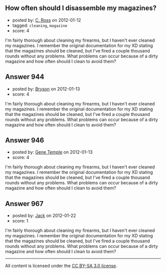 ## How often should I disassemble my magazines?

- posted by: [C. Ross](https://stackexchange.com/users/-1/132-c-ross) on 2012-01-12
- tagged: `cleaning`, `magazine`
- score: 4

I'm fairly thorough about cleaning my firearms, but I haven't ever cleaned my magazines.  I remember the original documentation for my XD stating that the magazines should be cleaned, but I've fired a couple thousand rounds without any problems.  What problems can occur because of a dirty magazine and how often should I clean to avoid them?


## Answer 944

- posted by: [Bryson](https://stackexchange.com/users/-1/32-bryson) on 2012-01-13
- score: 4

I'm fairly thorough about cleaning my firearms, but I haven't ever cleaned my magazines.  I remember the original documentation for my XD stating that the magazines should be cleaned, but I've fired a couple thousand rounds without any problems.  What problems can occur because of a dirty magazine and how often should I clean to avoid them?


## Answer 946

- posted by: [Gene Temple](https://stackexchange.com/users/-1/254-gene-temple) on 2012-01-13
- score: 4

I'm fairly thorough about cleaning my firearms, but I haven't ever cleaned my magazines.  I remember the original documentation for my XD stating that the magazines should be cleaned, but I've fired a couple thousand rounds without any problems.  What problems can occur because of a dirty magazine and how often should I clean to avoid them?


## Answer 967

- posted by: [Jack](https://stackexchange.com/users/-1/382-jack) on 2012-01-22
- score: 1

I'm fairly thorough about cleaning my firearms, but I haven't ever cleaned my magazines.  I remember the original documentation for my XD stating that the magazines should be cleaned, but I've fired a couple thousand rounds without any problems.  What problems can occur because of a dirty magazine and how often should I clean to avoid them?



---

All content is licensed under the [CC BY-SA 3.0 license](https://creativecommons.org/licenses/by-sa/3.0/).

